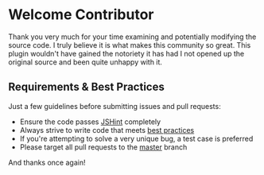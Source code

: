 Welcome Contributor
=

Thank you very much for your time examining and potentially modifying the source code. I truly believe it is what makes this community so great. This plugin wouldn't have gained the notoriety it has had I not opened up the original source and been quite unhappy with it.


Requirements & Best Practices
-

Just a few guidelines before submitting issues and pull requests:

- Ensure the code passes [JSHint](http://jshint.com) completely
- Always strive to write code that meets [best practices](http://taitems.github.com/Front-End-Development-Guidelines/)
- If you're attempting to solve a very unique bug, a test case is preferred
- Please target all pull requests to the [master](/../../tree/master) branch

And thanks once again!
